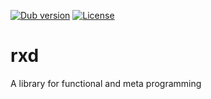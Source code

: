 [![Dub version](https://img.shields.io/dub/v/rxd.svg)](https://code.dlang.org/packages/rxd)
[![License](https://img.shields.io/dub/l/rxd.svg)](http://code.dlang.org/packages/rxd)

# rxd
A library for functional and meta programming

